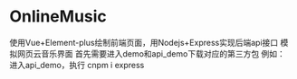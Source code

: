# OnlineMusic
使用Vue+Element-plus绘制前端页面，用Nodejs+Express实现后端api接口
模拟网页云音乐界面
首先需要进入demo和api_demo下载对应的第三方包
例如：
进入api_demo，执行
cnpm i express

